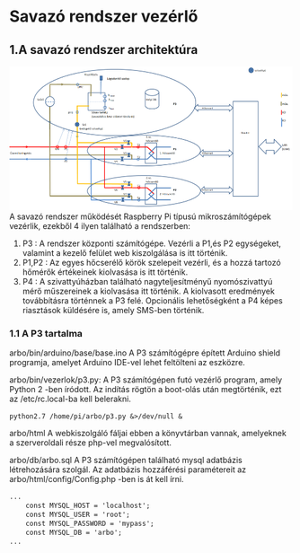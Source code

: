 # Savazó rendszer vezérlő

## 1.A savazó rendszer architektúra
![Felépítés](https://raw.githubusercontent.com/arboinvest/savazo/master/felepites.png)
A savazó rendszer működését Raspberry Pi típusú mikroszámítógépek vezérlik, ezekből 4 ilyen található a rendszerben:
1. P3 : A rendszer központi számítógépe. Vezérli a P1,és P2 egységeket, valamint a kezelő felület web kiszolgálása is itt történik.
2. P1,P2 : Az egyes hőcserélő körök szelepeit vezérli, és a hozzá tartozó hőmérők értékeinek kiolvasása is itt történik.
3. P4 : A szivattyúházban található nagyteljesítményű nyomószivattyú mérő műszereinek a kiolvasása itt történik. A kiolvasott eredmények továbbításra történnek a P3 felé. Opcionális lehetőségként a P4 képes riasztások küldésére is, amely SMS-ben történik.
### 1.1 A P3 tartalma
arbo/bin/arduino/base/base.ino
A P3 számítógépre épített Arduino shield programja, amelyet Arduino IDE-vel lehet feltölteni az eszközre.

arbo/bin/vezerlok/p3.py:
A P3 számítógépen futó vezérlő program, amely Python 2 -ben íródott. Az indítás rögtön a boot-olás után megtörténik, ezt az /etc/rc.local-ba kell belerakni.
```
python2.7 /home/pi/arbo/p3.py &>/dev/null &
```

arbo/html
A webkiszolgáló fáljai ebben a könyvtárban vannak, amelyeknek a szerveroldali része php-vel megvalósított.

arbo/db/arbo.sql
A P3 számítógépen található mysql adatbázis létrehozására szolgál. Az adatbázis hozzáférési paramétereit az arbo/html/config/Config.php -ben is át kell írni.
```
...
	const MYSQL_HOST = 'localhost';
	const MYSQL_USER = 'root';
	const MYSQL_PASSWORD = 'mypass';
	const MYSQL_DB = 'arbo';
...
```
